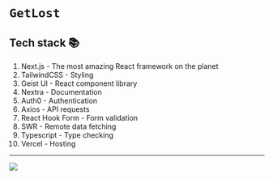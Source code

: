 # `GetLost`

## Tech stack 📚

1. Next.js - The most amazing React framework on the planet
2. TailwindCSS - Styling
3. Geist UI - React component library
4. Nextra - Documentation
5. Auth0 - Authentication
6. Axios - API requests
7. React Hook Form - Form validation
8. SWR - Remote data fetching
9. Typescript - Type checking
10. Vercel - Hosting

---

<a href="https://simpleanalytics.com/getlost.js.org?utm_source=getlost.js.org&utm_content=badge" referrerpolicy="origin" target="_blank"><img src="https://simpleanalyticsbadge.com/getlost.js.org?mode=dark&" loading="lazy" referrerpolicy="no-referrer" crossorigin="anonymous" /></a>
